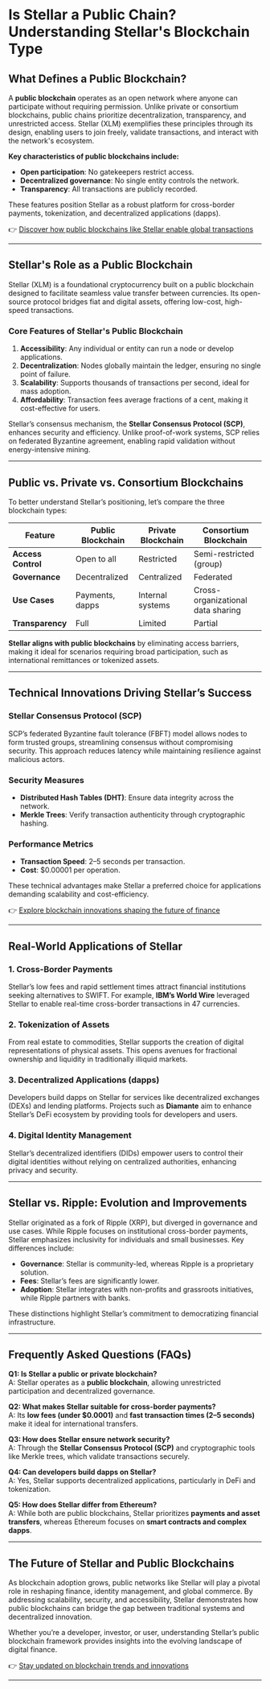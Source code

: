 # Is Stellar a Public Chain? Understanding Stellar's Blockchain Type  

## What Defines a Public Blockchain?  

A **public blockchain** operates as an open network where anyone can participate without requiring permission. Unlike private or consortium blockchains, public chains prioritize decentralization, transparency, and unrestricted access. Stellar (XLM) exemplifies these principles through its design, enabling users to join freely, validate transactions, and interact with the network's ecosystem.  

**Key characteristics of public blockchains include:**  
- **Open participation**: No gatekeepers restrict access.  
- **Decentralized governance**: No single entity controls the network.  
- **Transparency**: All transactions are publicly recorded.  

These features position Stellar as a robust platform for cross-border payments, tokenization, and decentralized applications (dapps).  

👉 [Discover how public blockchains like Stellar enable global transactions](https://bit.ly/okx-bonus)  

---

## Stellar's Role as a Public Blockchain  

Stellar (XLM) is a foundational cryptocurrency built on a public blockchain designed to facilitate seamless value transfer between currencies. Its open-source protocol bridges fiat and digital assets, offering low-cost, high-speed transactions.  

### Core Features of Stellar's Public Blockchain  
1. **Accessibility**: Any individual or entity can run a node or develop applications.  
2. **Decentralization**: Nodes globally maintain the ledger, ensuring no single point of failure.  
3. **Scalability**: Supports thousands of transactions per second, ideal for mass adoption.  
4. **Affordability**: Transaction fees average fractions of a cent, making it cost-effective for users.  

Stellar’s consensus mechanism, the **Stellar Consensus Protocol (SCP)**, enhances security and efficiency. Unlike proof-of-work systems, SCP relies on federated Byzantine agreement, enabling rapid validation without energy-intensive mining.  

---

## Public vs. Private vs. Consortium Blockchains  

To better understand Stellar’s positioning, let’s compare the three blockchain types:  

| **Feature**               | **Public Blockchain** | **Private Blockchain** | **Consortium Blockchain** |  
|----------------------------|------------------------|-------------------------|-----------------------------|  
| **Access Control**         | Open to all           | Restricted              | Semi-restricted (group)     |  
| **Governance**             | Decentralized         | Centralized             | Federated                   |  
| **Use Cases**              | Payments, dapps       | Internal systems        | Cross-organizational data sharing |  
| **Transparency**           | Full                  | Limited                 | Partial                     |  

**Stellar aligns with public blockchains** by eliminating access barriers, making it ideal for scenarios requiring broad participation, such as international remittances or tokenized assets.  

---

## Technical Innovations Driving Stellar’s Success  

### Stellar Consensus Protocol (SCP)  
SCP’s federated Byzantine fault tolerance (FBFT) model allows nodes to form trusted groups, streamlining consensus without compromising security. This approach reduces latency while maintaining resilience against malicious actors.  

### Security Measures  
- **Distributed Hash Tables (DHT)**: Ensure data integrity across the network.  
- **Merkle Trees**: Verify transaction authenticity through cryptographic hashing.  

### Performance Metrics  
- **Transaction Speed**: 2–5 seconds per transaction.  
- **Cost**: $0.00001 per operation.  

These technical advantages make Stellar a preferred choice for applications demanding scalability and cost-efficiency.  

👉 [Explore blockchain innovations shaping the future of finance](https://bit.ly/okx-bonus)  

---

## Real-World Applications of Stellar  

### 1. Cross-Border Payments  
Stellar’s low fees and rapid settlement times attract financial institutions seeking alternatives to SWIFT. For example, **IBM’s World Wire** leveraged Stellar to enable real-time cross-border transactions in 47 currencies.  

### 2. Tokenization of Assets  
From real estate to commodities, Stellar supports the creation of digital representations of physical assets. This opens avenues for fractional ownership and liquidity in traditionally illiquid markets.  

### 3. Decentralized Applications (dapps)  
Developers build dapps on Stellar for services like decentralized exchanges (DEXs) and lending platforms. Projects such as **Diamante** aim to enhance Stellar’s DeFi ecosystem by providing tools for developers and users.  

### 4. Digital Identity Management  
Stellar’s decentralized identifiers (DIDs) empower users to control their digital identities without relying on centralized authorities, enhancing privacy and security.  

---

## Stellar vs. Ripple: Evolution and Improvements  

Stellar originated as a fork of Ripple (XRP), but diverged in governance and use cases. While Ripple focuses on institutional cross-border payments, Stellar emphasizes inclusivity for individuals and small businesses. Key differences include:  
- **Governance**: Stellar is community-led, whereas Ripple is a proprietary solution.  
- **Fees**: Stellar’s fees are significantly lower.  
- **Adoption**: Stellar integrates with non-profits and grassroots initiatives, while Ripple partners with banks.  

These distinctions highlight Stellar’s commitment to democratizing financial infrastructure.  

---

## Frequently Asked Questions (FAQs)  

**Q1: Is Stellar a public or private blockchain?**  
A: Stellar operates as a **public blockchain**, allowing unrestricted participation and decentralized governance.  

**Q2: What makes Stellar suitable for cross-border payments?**  
A: Its **low fees (under $0.0001)** and **fast transaction times (2–5 seconds)** make it ideal for international transfers.  

**Q3: How does Stellar ensure network security?**  
A: Through the **Stellar Consensus Protocol (SCP)** and cryptographic tools like Merkle trees, which validate transactions securely.  

**Q4: Can developers build dapps on Stellar?**  
A: Yes, Stellar supports decentralized applications, particularly in DeFi and tokenization.  

**Q5: How does Stellar differ from Ethereum?**  
A: While both are public blockchains, Stellar prioritizes **payments and asset transfers**, whereas Ethereum focuses on **smart contracts and complex dapps**.  

---

## The Future of Stellar and Public Blockchains  

As blockchain adoption grows, public networks like Stellar will play a pivotal role in reshaping finance, identity management, and global commerce. By addressing scalability, security, and accessibility, Stellar demonstrates how public blockchains can bridge the gap between traditional systems and decentralized innovation.  

Whether you’re a developer, investor, or user, understanding Stellar’s public blockchain framework provides insights into the evolving landscape of digital finance.  

👉 [Stay updated on blockchain trends and innovations](https://bit.ly/okx-bonus)  

--- 
